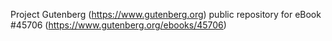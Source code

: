 Project Gutenberg (https://www.gutenberg.org) public repository for eBook #45706 (https://www.gutenberg.org/ebooks/45706)
